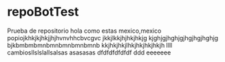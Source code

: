 # repoBotTest
Prueba de repositorio
hola como estas
mexico,mexico
popiojkhkjkjhkjjhjhvnvhhcbvcgvc
jkkjlkkjhjhkjhkjg
kjghjgjhghjgjhgjhgjhghjg
bjkbmbmbmnbmnbmnbmnbmnb
kkjhkjhkjlhkjhkjhkjhkjh
llll
cambiosllslslallsalsas
asasasas
dfdfdfdfdfdf
ddd
eeeeeee
